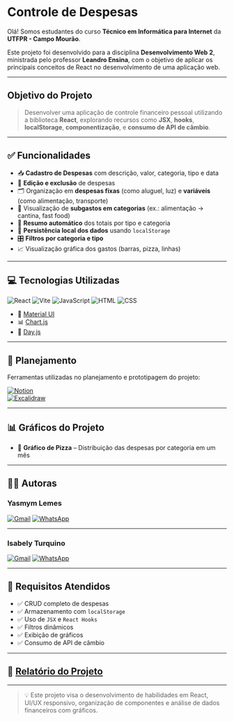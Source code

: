#  Controle de Despesas

Olá! Somos estudantes do curso **Técnico em Informática para Internet** da **UTFPR - Campo Mourão**.

Este projeto foi desenvolvido para a disciplina **Desenvolvimento Web 2**, ministrada pelo professor **Leandro Ensina**, com o objetivo de aplicar os principais conceitos de React no desenvolvimento de uma aplicação web.

---

##  Objetivo do Projeto

> Desenvolver uma aplicação de controle financeiro pessoal utilizando a biblioteca **React**, explorando recursos como **JSX**, **hooks**, **localStorage**, **componentização**, e **consumo de API de câmbio**.

---

## ✅ Funcionalidades

- 📥 **Cadastro de Despesas** com descrição, valor, categoria, tipo e data  
- 🔁 **Edição e exclusão** de despesas  
- 🗂️ Organização em **despesas fixas** (como aluguel, luz) e **variáveis** (como alimentação, transporte)  
- 🍔 Visualização de **subgastos em categorias** (ex.: alimentação → cantina, fast food)  
- 🧮 **Resumo automático** dos totais por tipo e categoria  
- 💾 **Persistência local dos dados** usando `localStorage`  
- 🎛️ **Filtros por categoria e tipo**  
- 📈 Visualização gráfica dos gastos (barras, pizza, linhas)

---

## 💻 Tecnologias Utilizadas

![React](https://skillicons.dev/icons?i=react)
![Vite](https://skillicons.dev/icons?i=vite)
![JavaScript](https://skillicons.dev/icons?i=javascript)
![HTML](https://skillicons.dev/icons?i=html)
![CSS](https://skillicons.dev/icons?i=css)

- 🧰 [Material UI](https://mui.com)  
- 📊 [Chart.js](https://www.chartjs.org)  
- 📅 [Day.js](https://day.js.org)

---

## 🧠 Planejamento

Ferramentas utilizadas no planejamento e prototipagem do projeto:

[![Notion](https://img.shields.io/badge/-Notion-%23000000?style=for-the-badge&logo=notion&logoColor=white)](https://www.notion.so)  
[![Excalidraw](https://img.shields.io/badge/-Excalidraw-%231E1E1E?style=for-the-badge&logo=excalidraw&logoColor=white)](https://excalidraw.com)

---

## 📊 Gráficos do Projeto

- 🥧 **Gráfico de Pizza** – Distribuição das despesas por categoria em um mês  
  

---

## 👩‍💻 Autoras

### Yasmym Lemes

[![Gmail](https://img.shields.io/badge/-Gmail-%23333?style=for-the-badge&logo=gmail&logoColor=white)](mailto:ylemes@alunos.utfpr.edu.br)
[![WhatsApp](https://img.shields.io/badge/-WhatsApp-%234CBB87?style=for-the-badge&logo=whatsapp&logoColor=white)](https://wa.me/5541996386250)

---

### Isabely Turquino

[![Gmail](https://img.shields.io/badge/-Gmail-%23333?style=for-the-badge&logo=gmail&logoColor=white)](mailto:isabelyturquino@alunos.utfpr.edu.br)
[![WhatsApp](https://img.shields.io/badge/-WhatsApp-%234CBB87?style=for-the-badge&logo=whatsapp&logoColor=white)](https://wa.me/554499755563)

---

## 📎 Requisitos Atendidos

- ✅ CRUD completo de despesas  
- ✅ Armazenamento com `localStorage`  
- ✅ Uso de `JSX` e `React Hooks`  
- ✅ Filtros dinâmicos  
- ✅ Exibição de gráficos  
- ✅ Consumo de API de câmbio

---

## 📄 [Relatório do Projeto](relatorio.md)

---

> 💡 Este projeto visa o desenvolvimento de habilidades em React, UI/UX responsivo, organização de componentes e análise de dados financeiros com gráficos.
